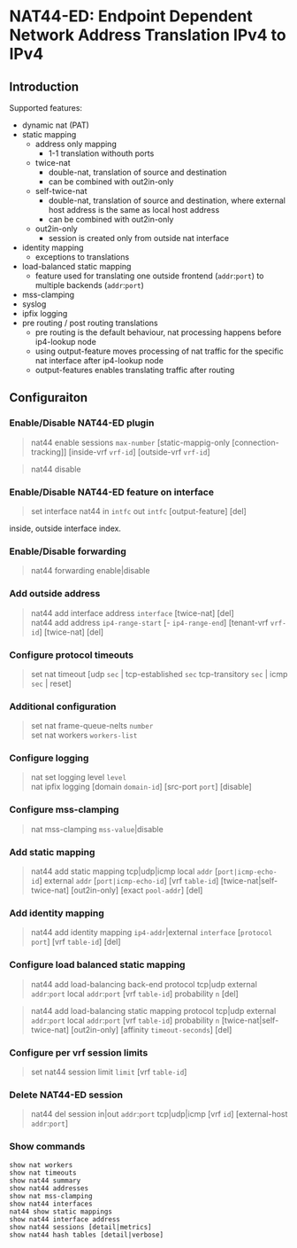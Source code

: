 # NAT44-ED: Endpoint Dependent Network Address Translation IPv4 to IPv4

## Introduction

Supported features:

- dynamic nat (PAT)
- static mapping
  - address only mapping
    - 1-1 translation withouth ports
  - twice-nat
    - double-nat, translation of source and destination
    - can be combined with out2in-only
  - self-twice-nat
    - double-nat, translation of source and destination, where external
      host address is the same as local host address
    - can be combined with out2in-only
  - out2in-only
    - session is created only from outside nat interface
- identity mapping
  - exceptions to translations
- load-balanced static mapping
  - feature used for translating one outside frontend (`addr`:`port`)
    to multiple backends (`addr`:`port`)
- mss-clamping
- syslog
- ipfix logging
- pre routing / post routing translations
  - pre routing is the default behaviour, nat processing happens before
    ip4-lookup node
  - using output-feature moves processing of nat traffic for the specific
    nat interface after ip4-lookup node
  - output-features enables translating traffic after routing

## Configuraiton

### Enable/Disable NAT44-ED plugin

> nat44 enable sessions `max-number` [static-mappig-only [connection-tracking]]
[inside-vrf `vrf-id`] [outside-vrf `vrf-id`]

> nat44 disable

### Enable/Disable NAT44-ED feature on interface

> set interface nat44 in `intfc` out `intfc` [output-feature] [del]

inside, outside interface index.

### Enable/Disable forwarding

> nat44 forwarding enable|disable

### Add outside address

> nat44 add interface address `interface` [twice-nat] [del]\
nat44 add address `ip4-range-start` [- `ip4-range-end`]
[tenant-vrf `vrf-id`] [twice-nat] [del]

### Configure protocol timeouts

> set nat timeout [udp `sec` | tcp-established `sec` tcp-transitory `sec`
| icmp `sec` | reset]

### Additional configuration

> set nat frame-queue-nelts `number`\
set nat workers `workers-list`

### Configure logging

> nat set logging level `level`\
nat ipfix logging [domain `domain-id`] [src-port `port`] [disable]

### Configure mss-clamping

> nat mss-clamping `mss-value`|disable

### Add static mapping

> nat44 add static mapping tcp|udp|icmp local `addr` [`port|icmp-echo-id`]
external `addr` [`port|icmp-echo-id`] [vrf `table-id`]
[twice-nat|self-twice-nat] [out2in-only] [exact `pool-addr`] [del]

### Add identity mapping

> nat44 add identity mapping `ip4-addr`|external `interface`
[`protocol` `port`] [vrf `table-id`] [del]

### Configure load balanced static mapping

> nat44 add load-balancing back-end protocol tcp|udp external `addr`:`port`
local `addr`:`port` [vrf `table-id`] probability `n` [del]

> nat44 add load-balancing static mapping protocol tcp|udp  external
`addr`:`port` local `addr`:`port` [vrf `table-id`] probability `n`
[twice-nat|self-twice-nat] [out2in-only] [affinity `timeout-seconds`] [del]

### Configure per vrf session limits

> set nat44 session limit `limit` [vrf `table-id`]

### Delete NAT44-ED session

> nat44 del session in|out `addr`:`port` tcp|udp|icmp [vrf `id`]
[external-host `addr`:`port`]

### Show commands

```
show nat workers
show nat timeouts
show nat44 summary
show nat44 addresses
show nat mss-clamping
show nat44 interfaces
nat44 show static mappings
show nat44 interface address
show nat44 sessions [detail|metrics]
show nat44 hash tables [detail|verbose]
```